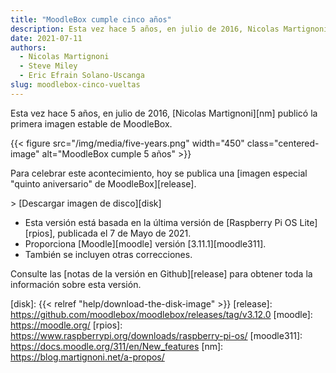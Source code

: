 ```yaml
---
title: "MoodleBox cumple cinco años"
description: Esta vez hace 5 años, en julio de 2016, Nicolas Martignoni liberó la primera imagen estable de MoodleBox.
date: 2021-07-11
authors:
  - Nicolas Martignoni
  - Steve Miley
  - Eric Efrain Solano-Uscanga
slug: moodlebox-cinco-vueltas
---
```


Esta vez hace 5 años, en julio de 2016, [Nicolas Martignoni][nm] publicó la primera imagen estable de MoodleBox.

{{< figure src="/img/media/five-years.png" width="450" class="centered-image" alt="MoodleBox cumple 5 años" >}}

Para celebrar este acontecimiento, hoy se publica una [imagen especial "quinto aniversario" de MoodleBox][release].

&gt; [Descargar imagen de disco][disk]

  - Esta versión está basada en la última versión de [Raspberry Pi OS Lite][rpios], publicada el 7 de Mayo de 2021.
  - Proporciona [Moodle][moodle] versión [3.11.1][moodle311].
  - También se incluyen otras correcciones.

Consulte las [notas de la versión en Github][release] para obtener toda la información sobre esta versión.

 [disk]: {{< relref "help/download-the-disk-image" >}}
 [release]: https://github.com/moodlebox/moodlebox/releases/tag/v3.12.0
 [moodle]: https://moodle.org/
 [rpios]: https://www.raspberrypi.org/downloads/raspberry-pi-os/
 [moodle311]: https://docs.moodle.org/311/en/New_features
 [nm]: https://blog.martignoni.net/a-propos/
